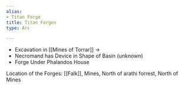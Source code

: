 ```yaml
---
alias:
- Titan Forge
title: Titan Forges
type: Arc

---
```



- Excavation in [[Mines of Torrar]] ->
- Necromand has Device in Shape of Basin (unknown)
- Forge Under Phalandos House

Location of the Forges: [[Falk]], Mines, North of arathi forrest, North of Mines